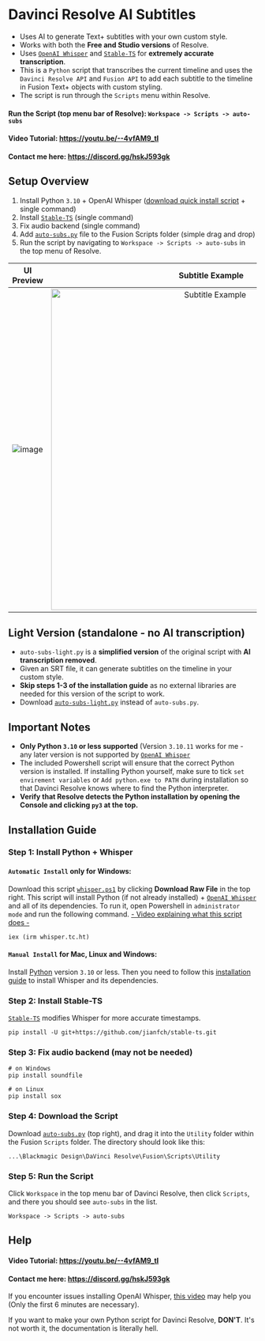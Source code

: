 # Davinci Resolve AI Subtitles
- Uses AI to generate Text+ subtitles with your own custom style.
- Works with both the **Free and Studio versions** of Resolve.
- Uses [`OpenAI Whisper`](https://openai.com/research/whisper) and [`Stable-TS`](https://github.com/jianfch/stable-ts) for **extremely accurate transcription**.
- This is a `Python` script that transcribes the current timeline and uses the `Davinci Resolve API` and `Fusion API` to add each subtitle to the timeline in Fusion Text+ objects with custom styling.
- The script is run through the `Scripts` menu within Resolve.

#### Run the Script (top menu bar of Resolve): `Workspace -> Scripts -> auto-subs`
#### Video Tutorial: https://youtu.be/--4vfAM9_tI
#### Contact me here: https://discord.gg/hskJ593gk

## Setup Overview
1. Install Python `3.10` + OpenAI Whisper ([download quick install script](https://github.com/tmoroney/auto-subs/blob/main/whisper.ps1) + single command)
2. Install [`Stable-TS`](https://github.com/jianfch/stable-ts) (single command)
3. Fix audio backend (single command)
4. Add [`auto-subs.py`](https://github.com/tmoroney/auto-subs/blob/main/auto-subs.py) file to the Fusion Scripts folder (simple drag and drop)
5. Run the script by navigating to `Workspace -> Scripts -> auto-subs` in the top menu of Resolve.

UI Preview             |  Subtitle Example
:-------------------------:|:-------------------------:
![image](https://github.com/tmoroney/auto-subs/assets/72154813/60d85a23-ac79-4756-ad8b-83d455a59e81) |  <img alt="Subtitle Example" src="https://github.com/tmoroney/auto-subs/assets/72154813/28553dc3-bd4f-4866-9083-1df5cd21aeaf" width="650">

## Light Version (standalone - no AI transcription)
- `auto-subs-light.py` is a **simplified version** of the original script with **AI transcription removed**.
- Given an SRT file, it can generate subtitles on the timeline in your custom style.
- **Skip steps 1-3 of the installation guide** as no external libraries are needed for this version of the script to work.
- Download [`auto-subs-light.py`](https://github.com/tmoroney/auto-subs/blob/main/auto-subs-light.py) instead of `auto-subs.py`.

## Important Notes
- **Only Python `3.10` or less supported** (Version `3.10.11` works for me - any later version is not supported by [`OpenAI Whisper`](https://github.com/openai/whisper)
- The included Powershell script will ensure that the correct Python version is installed. If installing Python yourself, make sure to tick `set envirement variables` or `Add python.exe to PATH` during installation so that Davinci Resolve knows where to find the Python interpreter.
- **Verify that Resolve detects the Python installation by opening the Console and clicking `py3` at the top.**

## Installation Guide

### Step 1: Install Python + Whisper
#### `Automatic Install` only for Windows:
Download this script [`whisper.ps1`](https://github.com/tmoroney/auto-subs/blob/main/whisper.ps1) by clicking **Download Raw File** in the top right. This script will install Python (if not already installed) + [`OpenAI Whisper`](https://github.com/openai/whisper) and all of its dependencies. To run it, open Powershell in `administrator mode` and run the following command. [- Video explaining what this script does -](https://youtu.be/R5pZPpIIUzA)

    iex (irm whisper.tc.ht)

#### `Manual Install` for Mac, Linux and Windows:
Install [Python](https://www.python.org/downloads/release/python-31011/) version `3.10` or less. Then you need to follow this [installation guide](https://github.com/openai/whisper/tree/main#readme) to install Whisper and its dependencies.

### Step 2: Install Stable-TS
[`Stable-TS`](https://github.com/jianfch/stable-ts) modifies Whisper for more accurate timestamps.

    pip install -U git+https://github.com/jianfch/stable-ts.git

### Step 3: Fix audio backend (may not be needed)
    
    # on Windows
    pip install soundfile 
    
    # on Linux
    pip install sox
    
### Step 4: Download the Script
Download [`auto-subs.py`](https://github.com/tmoroney/auto-subs/blob/main/auto-subs.py) (top right), and drag it into the `Utility` folder within the Fusion `Scripts` folder. The directory should look like this:
  
    ...\Blackmagic Design\DaVinci Resolve\Fusion\Scripts\Utility

### Step 5: Run the Script
Click `Workspace` in the top menu bar of Davinci Resolve, then click `Scripts`, and there you should see `auto-subs` in the list.
    
    Workspace -> Scripts -> auto-subs

## Help
#### Video Tutorial: https://youtu.be/--4vfAM9_tI
#### Contact me here: https://discord.gg/hskJ593gk
If you encounter issues installing OpenAI Whisper, [this video](https://youtu.be/ABFqbY_rmEk) may help you (Only the first 6 minutes are necessary).

If you want to make your own Python script for Davinci Resolve, **DON'T**. It's not worth it, the documentation is literally hell.
